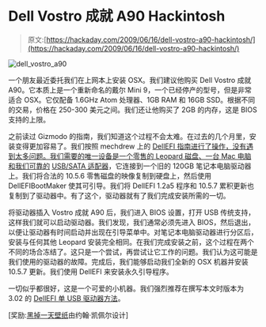 # Dell Vostro 成就 A90 Hackintosh

> 原文:[https://hackaday.com/2009/06/16/dell-vostro-a90-hackintosh/](https://hackaday.com/2009/06/16/dell-vostro-a90-hackintosh/)

![dell_vostro_a90](../Images/10dcba849aac8c3c59d4aa48931facff.png "dell_vostro_a90")

一个朋友最近委托我们在上网本上安装 OSX。我们建议他购买 Dell Vostro 成就 A90。它本质上是一个重新命名的戴尔 Mini 9，一个已经停产的型号，但是非常适合 OSX。它仅配备 1.6GHz Atom 处理器、1GB RAM 和 16GB SSD。根据不同的交易，价格在 250-300 美元之间。我们还让他购买了 2GB 的内存，这是 BIOS 支持的上限。

之前读过 Gizmodo 的指南，我们知道这个过程不会太难。在过去的几个月里，安装变得更加容易了。我们按照 mechdrew 上的 [DellEFI 指南进行了操作，没有遇到太多问题。我们需要的唯一设备是一个零售的 Leopard 磁盘、一台 Mac 电脑和我们可靠的](http://dellefi.mechdrew.com/guide/method1.shtml "Guide Method 1 - Single USB Drive (Mac-only) | DellEFI | mechdrew") [USB/SATA 适配器](http://www.newegg.com/Product/Product.aspx?Item=N82E16812232002 "Newegg.com - VANTEC CB-ISATAU2 SATA/IDE to USB 2.0 Adapter - Adapters & Gender Changers")，它连接到一个旧的 120GB 笔记本电脑驱动器上。我们将合法的 10.5.6 零售磁盘的映像复制到硬盘上，然后使用 DellEFIBootMaker 使其可引导。我们将 DellEFI 1.2a5 程序和 10.5.7 累积更新也复制到了驱动器中。有了这个，驱动器就有了我们完成安装所需的一切。

将驱动器插入 Vostro 成就 A90 后，我们进入 BIOS 设置，打开 USB 传统支持，这样我们就可以启动驱动器。我们发现，我们通常必须先进入 BIOS，然后退出，以便让驱动器有时间启动并出现在引导菜单中。对笔记本电脑驱动器进行分区后，安装与任何其他 Leopard 安装完全相同。在我们完成安装之前，这个过程在两个不同的场合冻结了。这只是一个尝试，再尝试让它工作的问题。我们认为这可能是我们使用的驱动器的故障。完成后，我们能够启动我们全新的 OSX 机器并安装 10.5.7 更新。我们使用 DellEFI 来安装永久引导程序。

一切似乎都很好，这是一个可爱的小机器。我们强烈推荐在撰写本文时版本为 3.02 的 [DellEFI 单 USB 驱动器方法](http://dellefi.mechdrew.com/guide/method1.shtml "Guide Method 1 - Single USB Drive (Mac-only) | DellEFI | mechdrew")。

[奖励:[黑掉一天壁纸](http://hackaday.com/files/2009/06/had_wallpaper.jpg)由约翰·凯佩尔设计]